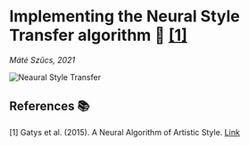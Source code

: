 # Implementing the Neural Style Transfer algorithm :art: [[1]](#1)
_Máté Szűcs, 2021_

![Neaural Style Transfer](/images/process.png)





## References :books:
<a id="1">[1]</a> 
Gatys et al. (2015). 
A Neural Algorithm of Artistic Style.
[Link](https://arxiv.org/abs/1508.06576)